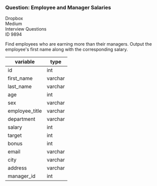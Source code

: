 ### Question: Employee and Manager Salaries

Dropbox <br>
Medium <br>
Interview Questions <br>
ID 9894 <br>


Find employees who are earning more than their managers.
Output the employee's first name along with the corresponding salary.

|variable|type|
|-|-|
|id|int|
|first_name|varchar|
|last_name|varchar|
|age|int|
|sex|varchar|
|employee_title|varchar|
|department|varchar|
|salary|int|
|target|int|
|bonus|int|
|email|varchar|
|city|varchar|
|address|varchar|
|manager_id|int|
